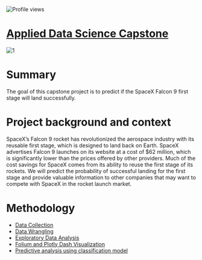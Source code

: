 ![Profile views](https://gpvc.arturio.dev/SaraSS1)
# [Applied Data Science Capstone](https://github.com/SaraSS1/Applied-Data-Science-Capstone/blob/main/Applied%20CapstonePdf.pdf)
![1](https://user-images.githubusercontent.com/107552730/212277129-b508eafa-a675-49ed-93db-3099347a1795.png)

# Summary 
The goal of this capstone project is to predict if the SpaceX Falcon 9 first stage will land successfully. 

# Project background and context

   SpaceX’s Falcon 9 rocket has revolutionized the aerospace industry with its reusable first stage, which  is designed to land back on Earth. SpaceX advertises Falcon 9    launches on its website at a cost of $62 million, which is significantly lower than the prices offered by other providers. Much of the cost savings for SpaceX comes      from its ability to reuse the first stage of its rockets. We will predict the probability of successful landing for the first stage and provide valuable information      to other companies that may want to compete with SpaceX in the rocket launch market.

# Methodology

* [Data Collection](https://github.com/SaraSS1/IBM-Data-Science-Professional-Certificate/blob/main/10%20Applied%20Data%20Science%20Capstone/1%20spacex-data-collection-api.ipynb)
* [Data Wrangling](https://github.com/SaraSS1/IBM-Data-Science-Professional-Certificate/blob/main/10%20Applied%20Data%20Science%20Capstone/3%20Data%20wrangling.ipynb)
* [Exploratory Data Analysis](https://github.com/SaraSS1/IBM-Data-Science-Professional-Certificate/tree/main/10%20Applied%20Data%20Science%20Capstone)
* [Folium and Plotly Dash Visualization](https://github.com/SaraSS1/IBM-Data-Science-Professional-Certificate/tree/main/10%20Applied%20Data%20Science%20Capstone)
* [Predictive analysis using classification model](https://github.com/SaraSS1/IBM-Data-Science-Professional-Certificate/blob/main/10%20Applied%20Data%20Science%20Capstone/8%20SpaceX_Machine%20Learning%20Prediction.ipynb)
